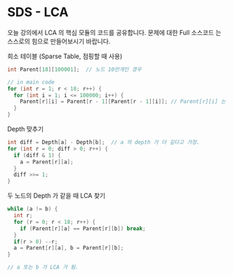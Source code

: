 # SDS - LCA

오늘 강의에서 LCA 의 핵심 모듈의 코드를 공유합니다. 문제에 대한 Full 소스코드 는 스스로의 힘으로 만들어보시기 바랍니다.

희소 테이블 (Sparse Table, 점핑할 때 사용)

```cpp
int Parent[18][100001];  // 노드 10만개인 경우

// in main code
for (int r = 1; r < 18; r++) {
  for (int i = 1; i <= 100000; i++) {
    Parent[r][i] = Parent[r - 1][Parent[r - 1][i]]; // Parent[r][i] 는 Parent[r-1][i] 의 2^(r-1) 번째 부모
  }
}
```

Depth 맞추기

```cpp
int diff = Depth[a] - Depth[b];  // a 의 depth 가 더 깊다고 가정.
for (int r = 0; diff > 0; r++) {
  if (diff & 1) {
    a = Parent[r][a];
  }
  diff >>= 1;
}
```

두 노드의 Depth 가 같을 때 LCA 찾기

```cpp
while (a != b) {
  int r;
  for (r = 0; r < 18; r++) {
    if (Parent[r][a] == Parent[r][b]) break;
  }
  if(r > 0) --r;
  a = Parent[r][a], b = Parent[r][b];
}

// a 또는 b 가 LCA 가 됨.
```